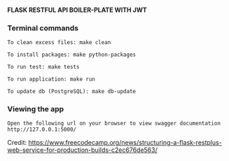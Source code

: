 #### FLASK RESTFUL API BOILER-PLATE WITH JWT

### Terminal commands

    To clean excess files: make clean

    To install packages: make python-packages

    To run test: make tests

    To run application: make run
    
    To update db (PostgreSQL): make db-update


### Viewing the app ###

    Open the following url on your browser to view swagger documentation
    http://127.0.0.1:5000/

Credit: https://www.freecodecamp.org/news/structuring-a-flask-restplus-web-service-for-production-builds-c2ec676de563/
